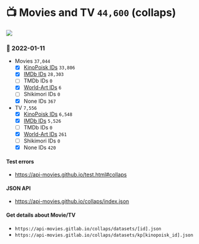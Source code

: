 # :tv: Movies and TV `44,600` (collaps)

<a href="https://API-Movies.github.io"><img src="https://API-Movies.github.io/banner.png?cache"></a>

### :date: 2022-01-11
- Movies `37,044`
  - [x] <a href="https://API-Movies.github.io/collaps/movie_kinopoisk_ids.json">KinoPoisk IDs</a> `33,806`
  - [x] <a href="https://API-Movies.github.io/collaps/movie_imdb_ids.json">IMDb IDs</a> `28,303`
  - [ ] TMDb IDs `0`
  - [x] <a href="https://API-Movies.github.io/collaps/movie_world_art_ids.json">World-Art IDs</a> `6`
  - [ ] Shikimori IDs `0`
  - [x] None IDs `367`
- TV `7,556`
  - [x] <a href="https://API-Movies.github.io/collaps/tv_kinopoisk_ids.json">KinoPoisk IDs</a> `6,548`
  - [x] <a href="https://API-Movies.github.io/collaps/tv_imdb_ids.json">IMDb IDs</a> `5,526`
  - [ ] TMDb IDs `0`
  - [x] <a href="https://API-Movies.github.io/collaps/tv_world_art_ids.json">World-Art IDs</a> `261`
  - [ ] Shikimori IDs `0`
  - [x] None IDs `420`
#### Test errors
- <a href='https://api-movies.github.io/test.html#collaps'>https://api-movies.github.io/test.html#collaps</a>
#### JSON API
- <a href='https://api-movies.github.io/collaps/index.json'>https://api-movies.github.io/collaps/index.json</a>
#### Get details about Movie/TV
- `https://api-movies.gitlab.io/collaps/datasets/[id].json`
- `https://api-movies.gitlab.io/collaps/datasets/kp[kinopoisk_id].json`

